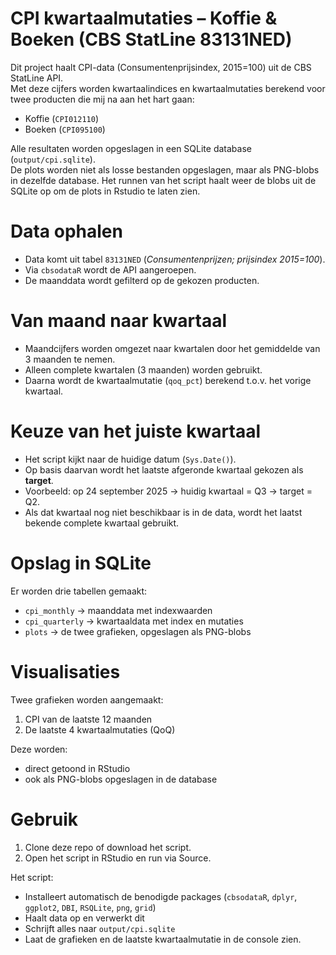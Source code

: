 # CPI kwartaalmutaties – Koffie & Boeken (CBS StatLine 83131NED)

Dit project haalt CPI-data (Consumentenprijsindex, 2015=100) uit de CBS StatLine API.  
Met deze cijfers worden kwartaalindices en kwartaalmutaties berekend voor twee producten die mij na aan het hart gaan:

- Koffie (`CPI012110`)  
- Boeken (`CPI095100`)  

Alle resultaten worden opgeslagen in een SQLite database (`output/cpi.sqlite`).  
De plots worden niet als losse bestanden opgeslagen, maar als PNG-blobs in dezelfde database. 
Het runnen van het script haalt weer de blobs uit de SQLite op om de plots in Rstudio te laten zien.

# Data ophalen
- Data komt uit tabel `83131NED` (*Consumentenprijzen; prijsindex 2015=100*).  
- Via `cbsodataR` wordt de API aangeroepen.  
- De maanddata wordt gefilterd op de gekozen producten.  

# Van maand naar kwartaal
- Maandcijfers worden omgezet naar kwartalen door het gemiddelde van 3 maanden te nemen.  
- Alleen complete kwartalen (3 maanden) worden gebruikt.  
- Daarna wordt de kwartaalmutatie (`qoq_pct`) berekend t.o.v. het vorige kwartaal.  

# Keuze van het juiste kwartaal
- Het script kijkt naar de huidige datum (`Sys.Date()`).  
- Op basis daarvan wordt het laatste afgeronde kwartaal gekozen als **target**.  
- Voorbeeld: op 24 september 2025 → huidig kwartaal = Q3 → target = Q2.  
- Als dat kwartaal nog niet beschikbaar is in de data, wordt het laatst bekende complete kwartaal gebruikt.  

# Opslag in SQLite
Er worden drie tabellen gemaakt:
- `cpi_monthly` → maanddata met indexwaarden  
- `cpi_quarterly` → kwartaaldata met index en mutaties  
- `plots` → de twee grafieken, opgeslagen als PNG-blobs  

# Visualisaties
Twee grafieken worden aangemaakt:
1. CPI van de laatste 12 maanden  
2. De laatste 4 kwartaalmutaties (QoQ)  

Deze worden:
- direct getoond in RStudio  
- ook als PNG-blobs opgeslagen in de database  

# Gebruik

1. Clone deze repo of download het script.  
2. Open het script in RStudio en run via Source.   

Het script:
- Installeert automatisch de benodigde packages (`cbsodataR`, `dplyr`, `ggplot2`, `DBI`, `RSQLite`, `png`, `grid`)  
- Haalt data op en verwerkt dit  
- Schrijft alles naar `output/cpi.sqlite`  
- Laat de grafieken en de laatste kwartaalmutatie in de console zien.
